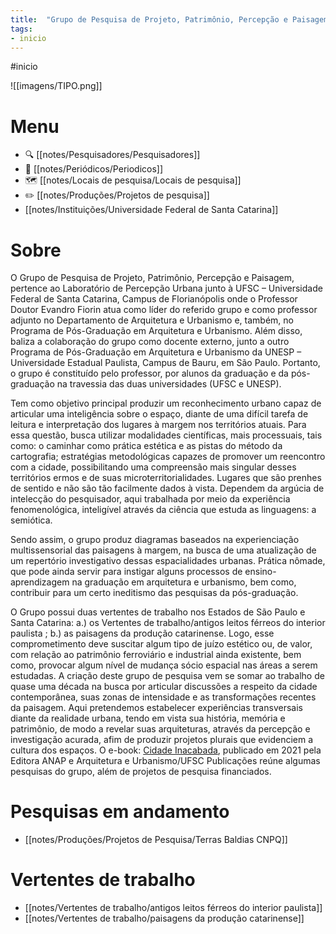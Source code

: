 ```yaml
---
title:  "Grupo de Pesquisa de Projeto, Patrimônio, Percepção e Paisagem"
tags: 
- inicio
---
```


#inicio

![[imagens/TIPO.png]]

# Menu
- 🔍 [[notes/Pesquisadores/Pesquisadores]]
- 📄 [[notes/Periódicos/Periodicos]]
- 🗺️ [[notes/Locais de pesquisa/Locais de pesquisa]]
- ✏️ [[notes/Produções/Projetos de pesquisa]]
- [[notes/Instituições/Universidade Federal de Santa Catarina]]

# Sobre

O Grupo de Pesquisa de Projeto, Patrimônio, Percepção e Paisagem, pertence ao Laboratório de Percepção Urbana junto à UFSC  – Universidade Federal de Santa Catarina, Campus de Florianópolis onde o Professor Doutor Evandro Fiorin atua como líder do referido grupo e como professor adjunto no Departamento de Arquitetura e Urbanismo e, também, no Programa de Pós-Graduação em Arquitetura e Urbanismo. Além disso, baliza a colaboração do grupo como docente externo, junto a outro Programa de Pós-Graduação em Arquitetura e Urbanismo da UNESP – Universidade Estadual Paulista, Campus de Bauru, em São Paulo. Portanto, o grupo é constituído pelo professor, por alunos da graduação e da pós-graduação na travessia das duas universidades (UFSC e UNESP). 

Tem como objetivo principal produzir um reconhecimento urbano capaz de articular uma inteligência sobre o espaço, diante de uma difícil tarefa de leitura e interpretação dos lugares à margem nos territórios atuais. Para essa questão, busca utilizar modalidades científicas, mais processuais, tais como: o caminhar como prática estética e as pistas do método da cartografia; estratégias metodológicas capazes de promover um reencontro com a cidade, possibilitando uma compreensão mais singular desses territórios ermos e de suas microterritorialidades. Lugares que são prenhes de sentido e não são tão facilmente dados à vista. Dependem da argúcia de intelecção do pesquisador, aqui trabalhada por meio da experiência fenomenológica, inteligível através da ciência que estuda as linguagens: a semiótica. 

Sendo assim, o grupo produz diagramas baseados na experienciação multissensorial das paisagens à margem, na busca de uma atualização de um repertório investigativo dessas espacialidades urbanas. Prática nômade, que pode ainda servir para instigar alguns processos de ensino-aprendizagem na graduação em arquitetura e urbanismo, bem como, contribuir para um certo ineditismo das pesquisas da pós-graduação.

O Grupo possui duas vertentes de trabalho nos Estados de São Paulo e Santa Catarina: a.) os Vertentes de trabalho/antigos leitos férreos do interior paulista ; b.) as paisagens da produção catarinense. Logo, esse comprometimento deve suscitar algum tipo de juízo estético ou, de valor, com relação ao patrimônio ferroviário e industrial ainda existente, bem como, provocar algum nível de mudança sócio espacial nas áreas a serem estudadas. A criação deste grupo de pesquisa vem se somar ao trabalho de quase uma década na busca por articular discussões a respeito da cidade contemporânea, suas zonas de intensidade e as transformações recentes da paisagem. Aqui pretendemos estabelecer experiências transversais diante da realidade urbana, tendo em vista sua história, memória e patrimônio, de modo a revelar suas arquiteturas, através da percepção e investigação acurada, afim de produzir projetos plurais que evidenciem a cultura dos espaços. O e-book: [Cidade Inacabada](https://www.estantedaanap.org/product-page/a-cidade-inacabada), publicado em 2021 pela Editora ANAP e Arquitetura e Urbanismo/UFSC Publicações reúne algumas pesquisas do grupo, além de projetos de pesquisa financiados.

# Pesquisas em andamento
- [[notes/Produções/Projetos de Pesquisa/Terras Baldias CNPQ]]

# Vertentes de trabalho
- [[notes/Vertentes de trabalho/antigos leitos férreos do interior paulista]]
- [[notes/Vertentes de trabalho/paisagens da produção catarinense]]